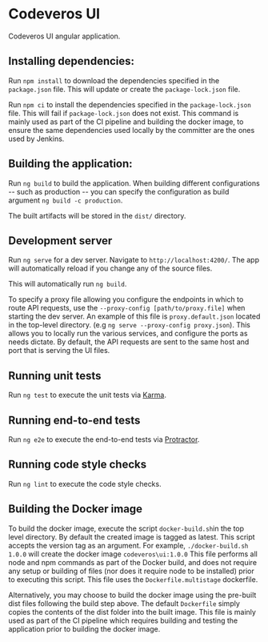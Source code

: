 # Codeveros UI

Codeveros UI angular application.

## Installing dependencies:

Run `npm install` to download the dependencies specified in the `package.json` file. This will update or create the `package-lock.json` file.

Run `npm ci` to install the dependencies specified in the `package-lock.json` file. This will fail if `package-lock.json` does not exist. This command is mainly used as part of
the CI pipeline and building the docker image, to ensure the same dependencies used locally by the committer are the ones used by Jenkins.


## Building the application:

Run `ng build` to build the application. When building different configurations -- such as production -- you can specify the
configuration as build argument `ng build -c production`.

The built artifacts will be stored in the `dist/` directory.

## Development server

Run `ng serve` for a dev server. Navigate to `http://localhost:4200/`. The app will automatically reload if you change any of the source files.

This will automatically run `ng build`.

To specify a proxy file allowing you configure the endpoints in which to route API requests, use the `--proxy-config [path/to/proxy.file]` when starting the dev server.
An example of this file is `proxy.default.json` located in the top-level directory. (e.g `ng serve --proxy-config proxy.json`). This allows you to locally run the various services, and
configure the ports as needs dictate. By default, the API requests are sent to the same host and port that is serving the UI files.

## Running unit tests

Run `ng test` to execute the unit tests via [Karma](https://karma-runner.github.io).

## Running end-to-end tests

Run `ng e2e` to execute the end-to-end tests via [Protractor](http://www.protractortest.org/).

## Running code style checks

Run `ng lint` to execute the code style checks.

## Building the Docker image

To build the docker image, execute the script `docker-build.sh`in the top level directory. By default the created image is tagged as latest. This script accepts the version tag
as an argument. For example, `./docker-build.sh 1.0.0` will create the docker image `codeveros\ui:1.0.0` This file performs all node and npm commands as part of the Docker build,
and does not require any setup or building of files (nor does it require node to be installed) prior to executing this script. This file uses the `Dockerfile.multistage` 
dockerfile.

Alternatively, you may choose to build the docker image using the pre-built dist files following the build step above. The default `Dockerfile` simply copies the contents of the
dist folder into the built image. This file is mainly used as part of the CI pipeline which requires building and testing the application prior to building the docker image.
